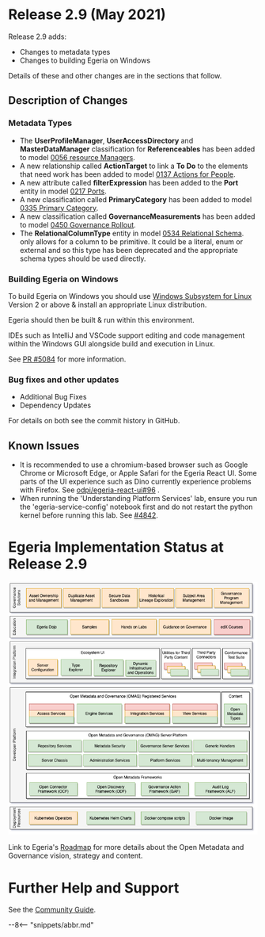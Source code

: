<!-- SPDX-License-Identifier: CC-BY-4.0 -->
<!-- Copyright Contributors to the Egeria project. -->

# Release 2.9 (May 2021)

Release 2.9 adds:

* Changes to metadata types
* Changes to building Egeria on Windows

Details of these and other changes are in the sections that follow.

## Description of Changes

### Metadata Types

* The **UserProfileManager**, **UserAccessDirectory** and **MasterDataManager** classification for **Referenceables** has been added
to model [0056 resource Managers](/egeria-docs/types/0/0056-Resource-Managers).
* A new relationship called **ActionTarget** to link a **To Do** to the elements that need work has been added
to model [0137 Actions for People](/egeria-docs/types/1/0137-Actions).
* A new attribute called **filterExpression** has been added to the **Port** entity in
model [0217 Ports](/egeria-docs/types/2/0217-Ports).
* A new classification called **PrimaryCategory** has been added to
model [0335 Primary Category](/egeria-docs/types/3/0335-Primary-Category).
* A new classification called **GovernanceMeasurements** has been added to
model [0450 Governance Rollout](/egeria-docs/types/4/0450-Governance-Rollout).
* The **RelationalColumnType** entity in
model [0534 Relational Schema](/egeria-docs/types/5/0534-Relational-Schemas.md).
only allows for a column to be primitive. It could be a literal, enum or external and so this type has been deprecated
and the appropriate schema types should be used directly.

### Building Egeria on Windows

To build Egeria on Windows you should use [Windows Subsystem for Linux](https://docs.microsoft.com/en-us/windows/wsl/) Version 2 or above & install an 
appropriate Linux distribution.

Egeria should then be built & run within this environment. 

IDEs such as IntelliJ and VSCode support editing and code management within the Windows GUI alongside build and execution in Linux.

See [PR #5084](https://github.com/odpi/egeria/pull/5084) for more information.

### Bug fixes and other updates
* Additional Bug Fixes
* Dependency Updates

For details on both see the commit history in GitHub.

## Known Issues

* It is recommended to use a chromium-based browser such as Google Chrome or Microsoft Edge, or Apple Safari for the Egeria React UI. Some parts of the UI experience such as Dino currently experience problems with Firefox. See [odpi/egeria-react-ui#96](https://github.com/odpi/egeria-react-ui/issues/96) .
* When running the 'Understanding Platform Services' lab, ensure you run the 'egeria-service-config' notebook first and do not restart the python kernel before running this lab. See [#4842](https://github.com/odpi/egeria/issues/4842).

# Egeria Implementation Status at Release 2.9

![Egeria Implementation Status](functional-organization-showing-implementation-status-for-2.9.png)

Link to Egeria's [Roadmap](/egeria-docs/release-notes/roadmap/) for more details about the
Open Metadata and Governance vision, strategy and content.


# Further Help and Support

See the [Community Guide](/egeria-docs/guides/community).

--8<-- "snippets/abbr.md"
